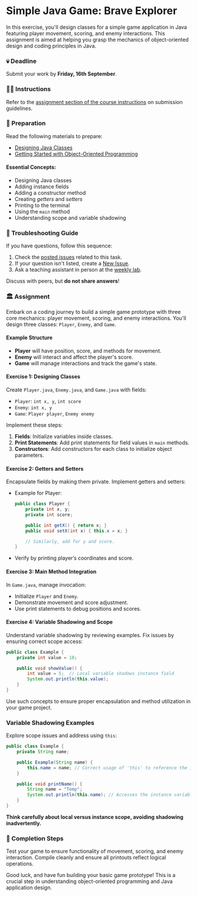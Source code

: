 # Simple Java Game: Brave Explorer

In this exercise, you'll design classes for a simple game application in Java featuring player movement, scoring, and enemy interactions. This assignment is aimed at helping you grasp the mechanics of object-oriented design and coding principles in Java.

### 💀 Deadline

Submit your work by **Friday, 16th September**.

### 👩‍🏫 Instructions

Refer to the [assignment section of the course instructions](https://example.com/course-instructions#assignments) on submission guidelines.

### 📝 Preparation

Read the following materials to prepare:

- [Designing Java Classes](https://docs.oracle.com/javase/tutorial/java/javaOO/classes.html)
- [Getting Started with Object-Oriented Programming](https://docs.oracle.com/javase/tutorial/java/javaOO/)

#### Essential Concepts:
- Designing Java classes
- Adding instance fields
- Adding a constructor method
- Creating *getters* and *setters*
- Printing to the terminal
- Using the `main` method
- Understanding scope and variable shadowing

### 🚨 Troubleshooting Guide

If you have questions, follow this sequence:

1. Check the [posted issues](https://example.com/help/issues) related to this task.
2. If your question isn't listed, create a [New Issue](https://example.com/help/issues/new).
3. Ask a teaching assistant in person at the [weekly lab](https://example.com/schedule).

Discuss with peers, but **do not share answers**!

### 🏛 Assignment

Embark on a coding journey to build a simple game prototype with three core mechanics: player movement, scoring, and enemy interactions. You'll design three classes: `Player`, `Enemy`, and `Game`. 

#### Example Structure

- **Player** will have position, score, and methods for movement.
- **Enemy** will interact and affect the player's score.
- **Game** will manage interactions and track the game's state.

#### Exercise 1: Designing Classes

Create `Player.java`, `Enemy.java`, and `Game.java` with fields:

- `Player`: `int x, y`, `int score`
- `Enemy`: `int x, y`
- `Game`: `Player player`, `Enemy enemy`

Implement these steps:

1. **Fields**: Initialize variables inside classes.
2. **Print Statements**: Add print statements for field values in `main` methods.
3. **Constructors**: Add constructors for each class to initialize object parameters.

#### Exercise 2: Getters and Setters

Encapsulate fields by making them private. Implement getters and setters:

- Example for Player:
  ```java
  public class Player {
      private int x, y;
      private int score;

      public int getX() { return x; }
      public void setX(int x) { this.x = x; }

      // Similarly, add for y and score.
  }
  ```

- Verify by printing player’s coordinates and score.

#### Exercise 3: Main Method Integration

In `Game.java`, manage invocation:

- Initialize `Player` and `Enemy`.
- Demonstrate movement and score adjustment.
- Use print statements to debug positions and scores.

#### Exercise 4: Variable Shadowing and Scope

Understand variable shadowing by reviewing examples. Fix issues by ensuring correct scope access:

```java
public class Example {
    private int value = 10;

    public void showValue() {
        int value = 5;  // Local variable shadows instance field
        System.out.println(this.value);
    }
}
```

Use such concepts to ensure proper encapsulation and method utilization in your game project.

### Variable Shadowing Examples

Explore scope issues and address using `this`:

```java
public class Example {
    private String name;

    public Example(String name) {
        this.name = name; // Correct usage of 'this' to reference the instance variable
    }

    public void printName() {
        String name = "Temp";
        System.out.println(this.name); // Accesses the instance variable
    }
}
```

**Think carefully about local versus instance scope, avoiding shadowing inadvertently.**

### 🌟 Completion Steps

Test your game to ensure functionality of movement, scoring, and enemy interaction. Compile cleanly and ensure all printouts reflect logical operations.

Good luck, and have fun building your basic game prototype! This is a crucial step in understanding object-oriented programming and Java application design.